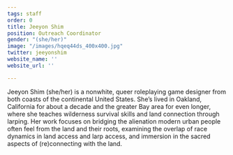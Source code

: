 ```yaml
---
tags: staff
order: 0
title: Jeeyon Shim
position: Outreach Coordinator
gender: "(she/her)"
image: "/images/hqeq44ds_400x400.jpg"
twitter: jeeyonshim
website_name: ''
website_url: ''

---
```

Jeeyon Shim (she/her) is a nonwhite, queer roleplaying game designer from both coasts of the continental United States. She’s lived in Oakland, California for about a decade and the greater Bay area for even longer, where she teaches wilderness survival skills and land connection through larping. Her work focuses on bridging the alienation modern urban people often feel from the land and their roots, examining the overlap of race dynamics in land access and larp access, and immersion in the sacred aspects of (re)connecting with the land.